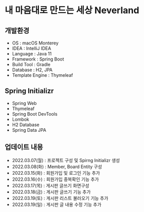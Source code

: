 # 내 마음대로 만드는 세상 Neverland

## 개발환경
- OS : macOS Monterey
- IDEA : IntelliJ IDEA
- Language : Java 11
- Framework : Spring Boot
- Build Tool : Gradle
- Database : H2, JPA
- Template Engine : Thymeleaf

## Spring Initializr
- Spring Web
- Thymeleaf
- Spring Boot DevTools
- Lombok
- H2 Database
- Spring Data JPA

## 업데이트 내용
- 2022.03.07(월) : 프로젝트 구성 및 Spirng Initializr 생성
- 2022.03.08(화) : Member, Board Entity 구성
- 2022.03.15(화) : 회원가입 및 로그인 기능 추가
- 2022.03.16(수) : 회원가입 중복확인 기능 추가
- 2022.03.17(목) : 게시판 글쓰기 화면구성
- 2022.03.18(금) : 게시판 글쓰기 기능 추가
- 2022.03.19(토) : 게시판 리스트 불러오기 기능 추가
- 2022.03.19(일) : 게시판 글 내용 수정 기능 추가
